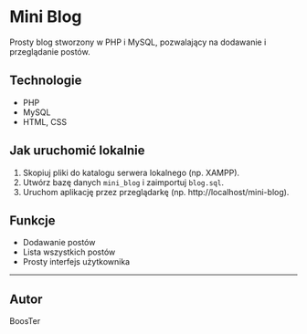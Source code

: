 # Mini Blog

Prosty blog stworzony w PHP i MySQL, pozwalający na dodawanie i przeglądanie postów.

## Technologie
- PHP  
- MySQL  
- HTML, CSS  

## Jak uruchomić lokalnie

1. Skopiuj pliki do katalogu serwera lokalnego (np. XAMPP).  
2. Utwórz bazę danych `mini_blog` i zaimportuj `blog.sql`.  
3. Uruchom aplikację przez przeglądarkę (np. http://localhost/mini-blog).

## Funkcje
- Dodawanie postów  
- Lista wszystkich postów  
- Prosty interfejs użytkownika  

---

## Autor  
BoosTer  
